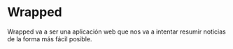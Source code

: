 # Wrapped
Wrapped va a ser una aplicación web que nos va a intentar resumir noticias de la forma más fácil posible.
